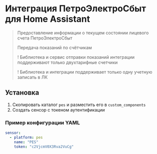 Интеграция ПетроЭлектроСбыт для Home Assistant
==================================================

> Предоставление информации о текущем состоянии лицевого счета ПетроЭлектроСбыт
>
> Передача показаний по счётчикам
>
> ! Библиотека и сервис отправки показаний интеграции поддерживают только двухтарифные счетчики
>
> ! Библиотека и интеграции поддерживает только одну учетную записать в ЛК

## Установка

1. Скопировать каталог ```pes``` и разместить его в ```custom_components```
2. Создать сенсор с токеном аутентификации 

### Пример конфигурации YAML
```yaml
sensor:
  - platform: pes
    name: "PES"
    token: "c2VjcmV0X3Rva2VuCg"
```
